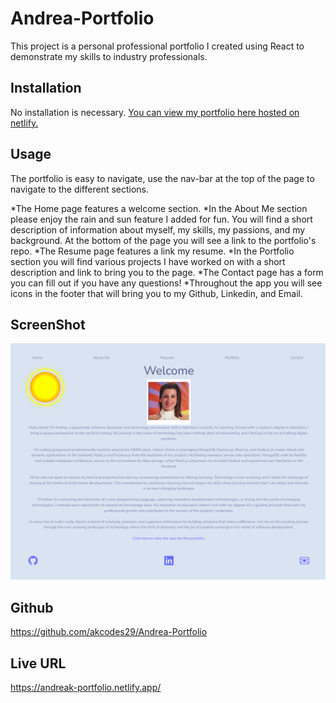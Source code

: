 # Andrea-Portfolio
This project is a personal professional portfolio I created using React to demonstrate my skills to industry professionals.

## Installation
No installation is necessary. [You can view my portfolio here hosted on netlify.](https://andreak-portfolio.netlify.app/)

## Usage
The portfolio is easy to navigate, use the nav-bar at the top of the page to navigate to the different sections. 

*The Home page features a welcome section.
*In the About Me section please enjoy the rain and sun feature I added for fun. You will find a short description of information about myself, my skills, my passions, and my background. At the bottom of the page you will see a link to the portfolio's repo. 
*The Resume page features a link my resume.
*In the Portfolio section you will find various projects I have worked on with a short description and link to bring you to the page. 
*The Contact page has a form you can fill out if you have any questions!
*Throughout the app you will see icons in the footer that will bring you to my Github, Linkedin, and Email.

## ScreenShot
![Portfolio Screenshot](src\images\portfolioSSreadMe.png)

## Github 
https://github.com/akcodes29/Andrea-Portfolio

## Live URL
https://andreak-portfolio.netlify.app/